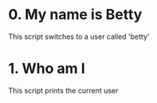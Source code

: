 # 0. My name is Betty

This script switches to a user called 'betty'

# 1. Who am I

This script prints the current user